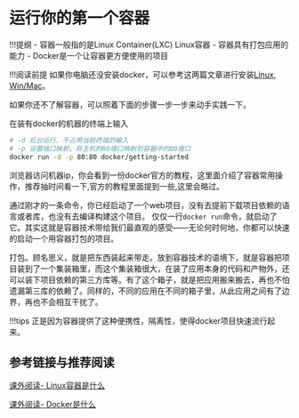 # 运行你的第一个容器
!!!提纲 
    - 容器一般指的是Linux Container(LXC) Linux容器 
    - 容器具有打包应用的能力
    - Docker是一个让容器更方便使用的项目  

!!!阅读前提
    如果你电脑还没安装docker，可以参考这两篇文章进行安装[Linux](../install/linux.md), [Win/Mac](../install/win-mac.md)。

如果你还不了解容器，可以照着下面的步骤一步一步来动手实践一下。


在装有docker的机器的终端上输入
```bash
# -d 后台运行，不占用当前终端的输入
# -p 设置端口映射。将主机的80端口映射到容器中的80端口
docker run -d -p 80:80 docker/getting-started
```
浏览器访问机器ip，你会看到一份docker官方的教程，这里面介绍了容器常用操作，推荐抽时间看一下,官方的教程里面提到一些,这里会略过。

通过刚才的一条命令，你已经启动了一个web项目，没有去提前下载项目依赖的语言或者库，也没有去编译构建这个项目。
仅仅一行`docker run`命令，就启动了它。其实这就是容器技术带给我们最直观的感受——无论何时何地，你都可以快速的启动一个用容器打包的项目。

打包。顾名思义，就是把东西装起来带走。放到容器技术的语境下，就是容器把项目装到了一个集装箱里，而这个集装箱很大，在装了应用本身的代码和产物外，还可以装下项目依赖的第三方库等。有了这个箱子，就是把应用搬来搬去，再也不怕遗漏第三库的依赖了。同样的，不同的应用在不同的箱子里，从此应用之间有了边界，再也不会相互干扰了。

!!!tips
    正是因为容器提供了这种便携性，隔离性，使得docker项目快速流行起来。
## 参考链接与推荐阅读
[课外阅读- Linux容器是什么](https://www.redhat.com/zh/topics/containers/whats-a-linux-container)

[课外阅读- Docker是什么](https://www.redhat.com/zh/topics/containers/what-is-docker)

